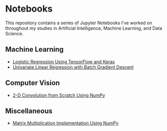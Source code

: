 # Notebooks

This repository contains a series of Jupyter Notebooks I've worked on throughout my studies in Artificial Intelligence, Machine Learning, and Data Science.

## Machine Learning

* [Logistic Regression Using TensorFlow and Keras](https://github.com/csbanon/notebooks/blob/master/machine-learning/logistic-regression-using-tensorflow-and-keras.ipynb)
* [Univariate Linear Regression with Batch Gradient Descent](https://github.com/csbanon/notebooks/blob/master/machine-learning/univariate-linear-regression-with-batch-gradient-descent.ipynb)

## Computer Vision

* [2-D Convolution from Scratch Using NumPy](https://github.com/csbanon/notebooks/blob/master/computer-vision/2d-convolution-from-scratch-using-numpy.ipynb)

## Miscellaneous

* [Matrix Multiplication Implementation Using NumPy](https://github.com/csbanon/notebooks/blob/master/miscellaneous/matrix-multiplication-implementation-using-numpy.ipynb)
